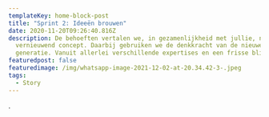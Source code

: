 ```yaml
---
templateKey: home-block-post
title: "Sprint 2: Ideeën brouwen"
date: 2020-11-20T09:26:40.816Z
description: De behoeften vertalen we, in gezamenlijkheid met jullie, naar een
  vernieuwend concept. Daarbij gebruiken we de denkkracht van de nieuwe
  generatie. Vanuit allerlei verschillende expertises en een frisse blik.
featuredpost: false
featuredimage: /img/whatsapp-image-2021-12-02-at-20.34.42-3-.jpeg
tags:
  - Story
---
```

.
